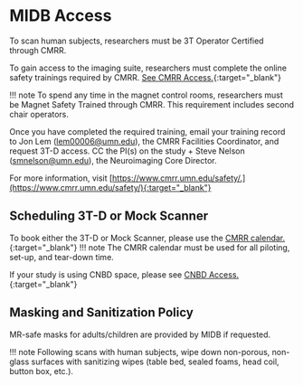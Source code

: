 # MIDB Access
To scan human subjects, researchers must be 3T Operator Certified through CMRR. 

To gain access to the imaging suite, researchers must complete the online safety trainings required by CMRR. [See CMRR Access.](../cmrr/user.md){:target="_blank"}

!!! note
    To spend any time in the magnet control rooms, researchers must be Magnet Safety Trained through CMRR. This requirement includes second chair operators.

Once you have completed the required training, email your training record to Jon Lem (lem00006@umn.edu), the CMRR Facilities Coordinator, and request 3T-D access. CC the PI(s) on the study + Steve Nelson (smnelson@umn.edu), the Neuroimaging Core Director. 

For more information, visit [https://www.cmrr.umn.edu/safety/.](https://www.cmrr.umn.edu/safety/){:target="_blank"}

## Scheduling 3T-D or Mock Scanner

To book either the 3T-D or Mock Scanner, please use the [CMRR calendar.](https://www.cmrr.umn.edu/sysadmin/database2/myview2.php?page=week&resource=132){:target="_blank"}
!!! note
    The CMRR calendar must be used for all piloting, set-up, and tear-down time.

If your study is using CNBD space, please see [CNBD Access.](cnbd.md){:target="_blank"}


## Masking and Sanitization Policy

MR-safe masks for adults/children are provided by MIDB if requested.

!!! note
    Following scans with human subjects, wipe down non-porous, non-glass surfaces with sanitizing wipes (table bed, sealed foams, head coil, button box, etc.).
